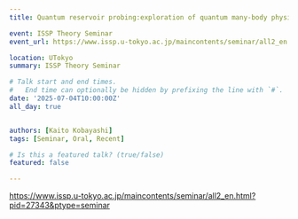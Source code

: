 ```yaml
---
title: Quantum reservoir probing:exploration of quantum many-body physics via computational performance @ ISSP

event: ISSP Theory Seminar
event_url: https://www.issp.u-tokyo.ac.jp/maincontents/seminar/all2_en.html?pid=27343&ptype=seminar

location: UTokyo
summary: ISSP Theory Seminar

# Talk start and end times.
#   End time can optionally be hidden by prefixing the line with `#`.
date: '2025-07-04T10:00:00Z'
all_day: true


authors: [Kaito Kobayashi]
tags: [Seminar, Oral, Recent]

# Is this a featured talk? (true/false)
featured: false

---
```

https://www.issp.u-tokyo.ac.jp/maincontents/seminar/all2_en.html?pid=27343&ptype=seminar
